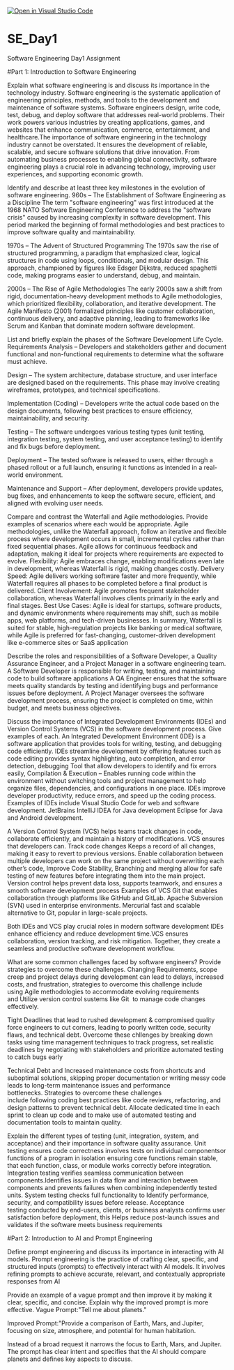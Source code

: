 [![Open in Visual Studio Code](https://classroom.github.com/assets/open-in-vscode-2e0aaae1b6195c2367325f4f02e2d04e9abb55f0b24a779b69b11b9e10269abc.svg)](https://classroom.github.com/online_ide?assignment_repo_id=18463749&assignment_repo_type=AssignmentRepo)
# SE_Day1
Software Engineering Day1 Assignment

#Part 1: Introduction to Software Engineering

Explain what software engineering is and discuss its importance in the technology industry.
Software engineering is the systematic application of engineering principles, methods, and tools to the development and maintenance of software systems. Software engineers design, write code, test, debug, and deploy software that addresses real-world problems. Their work powers various industries by creating applications, games, and websites that enhance communication, commerce, entertainment, and healthcare.The importance of software engineering in the technology industry cannot be overstated. It ensures the development of reliable, scalable, and secure software solutions that drive innovation. From automating business processes to enabling global connectivity, software engineering plays a crucial role in advancing technology, improving user experiences, and supporting economic growth.

Identify and describe at least three key milestones in the evolution of software engineering.
960s – The Establishment of Software Engineering as a Discipline
The term "software engineering" was first introduced at the 1968 NATO Software Engineering Conference to address the "software crisis" caused by increasing complexity in software development. This period marked the beginning of formal methodologies and best practices to improve software quality and maintainability.

1970s – The Advent of Structured Programming
The 1970s saw the rise of structured programming, a paradigm that emphasized clear, logical structures in code using loops, conditionals, and modular design. This approach, championed by figures like Edsger Dijkstra, reduced spaghetti code, making programs easier to understand, debug, and maintain.

2000s – The Rise of Agile Methodologies
The early 2000s saw a shift from rigid, documentation-heavy development methods to Agile methodologies, which prioritized flexibility, collaboration, and iterative development. The Agile Manifesto (2001) formalized principles like customer collaboration, continuous delivery, and adaptive planning, leading to frameworks like Scrum and Kanban that dominate modern software development.



List and briefly explain the phases of the Software Development Life Cycle.
Requirements Analysis – Developers and stakeholders gather and document functional and non-functional requirements to determine what the software must achieve.

Design – The system architecture, database structure, and user interface are designed based on the requirements. This phase may involve creating wireframes, prototypes, and technical specifications.

Implementation (Coding) – Developers write the actual code based on the design documents, following best practices to ensure efficiency, maintainability, and security.

Testing – The software undergoes various testing types (unit testing, integration testing, system testing, and user acceptance testing) to identify and fix bugs before deployment.

Deployment – The tested software is released to users, either through a phased rollout or a full launch, ensuring it functions as intended in a real-world environment.

Maintenance and Support – After deployment, developers provide updates, bug fixes, and enhancements to keep the software secure, efficient, and aligned with evolving user needs.

Compare and contrast the Waterfall and Agile methodologies. Provide examples of scenarios where each would be appropriate.
Agile methodologies, unlike the Waterfall approach, follow an iterative and flexible process where development occurs in small, incremental cycles rather than fixed sequential phases. Agile allows for continuous feedback and adaptation, making it ideal for projects where requirements are expected to evolve.
Flexibility: Agile embraces change, enabling modifications even late in development, whereas Waterfall is rigid, making changes costly.
Delivery Speed: Agile delivers working software faster and more frequently, while Waterfall requires all phases to be completed before a final product is delivered.
Client Involvement: Agile promotes frequent stakeholder collaboration, whereas Waterfall involves clients primarily in the early and final stages.
Best Use Cases: Agile is ideal for startups, software products, and dynamic environments where requirements may shift, such as mobile apps, web platforms, and tech-driven businesses.
In summary, Waterfall is suited for stable, high-regulation projects like banking or medical software, while Agile is preferred for fast-changing, customer-driven development like e-commerce sites or SaaS application


Describe the roles and responsibilities of a Software Developer, a Quality Assurance Engineer, and a Project Manager in a software engineering team.
A Software Developer is responsible for writing, testing, and maintaining code to build software applications
A QA Engineer ensures that the software meets quality standards by testing and identifying bugs and performance issues before deployment.
A Project Manager oversees the software development process, ensuring the project is completed on time, within budget, and meets business objectives.

Discuss the importance of Integrated Development Environments (IDEs) and Version Control Systems (VCS) in the software development process. Give examples of each.
An Integrated Development Environment (IDE) is a software application that provides tools for writing, testing, and debugging code efficiently. IDEs streamline development by offering features such as code editing provides syntax highlighting, auto completion, and error detection, debugging Tool that allow developers to identify and fix errors easily, Compilation & Execution – Enables running code within the environment without switching tools and project management to help organize files, dependencies, and configurations in one place. IDEs improve developer productivity, reduce errors, and speed up the coding process.
Examples of IDEs include Visual Studio Code for web and software development. JetBrains IntelliJ IDEA for Java development Eclipse for Java and Android development.

A Version Control System (VCS) helps teams track changes in code, collaborate efficiently, and maintain a history of modifications. VCS ensures that developers can. Track code changes Keeps a record of all changes, making it easy to revert to previous versions. Enable collaboration between multiple developers can work on the same project without overwriting each other’s code, Improve Code Stability, Branching and merging allow for safe testing of new features before integrating them into the main project. Version control helps prevent data loss, supports teamwork, and ensures a smooth software development process
Examples of VCS Git that enables collaboration through platforms like GitHub and GitLab. Apache Subversion (SVN) used in enterprise environments. Mercurial fast and scalable alternative to Git, popular in large-scale projects.

Both IDEs and VCS play crucial roles in modern software development IDEs enhance efficiency and reduce development time.VCS ensures collaboration, version tracking, and risk mitigation.
Together, they create a seamless and productive software development workflow.

What are some common challenges faced by software engineers? Provide strategies to overcome these challenges.
Changing Requirements, scope creep and project delays during development can lead to delays, increased costs, and frustration, strategies to overcome this challenge include using Agile methodologies to accommodate evolving requirements and Utilize version control sustems like Git  to manage code changes effectively.

Tight Deadlines that lead to rushed development & compromised quality force engineers to cut corners, leading to poorly written code, security flaws, and technical debt. Overcome these chllenges by breaking down tasks using time management techniques to track progress, set realistic deadlines by negotiating with stakeholders and prioritize automated testing to catch bugs early

Technical Debt and Increased maintenance costs from shortcuts and suboptimal solutions, skipping proper documentation or writing messy code leads to long-term maintenance issues and performance bottlenecks. Strategies to overcome these challenges include following coding best practices like code reviews, refactoring, and design patterns to prevent technical debt. Allocate dedicated time in each sprint to clean up code and to make use of automated testing and documentation tools to maintain quality.

Explain the different types of testing (unit, integration, system, and acceptance) and their importance in software quality assurance.
Unit testing ensures code correctness involves tests on individual componentsor functions of a program in isolation ensuring core functions remain stable, that each function, class, or module works correctly before integration.
Integration testing verifies seamless communication between components.Identifies issues in data flow and interaction between components and prevents failures when combining independently tested units.
System testing checks full functionality to Identify performance, security, and compatibility issues before release.
Acceptance testing conducted by end-users, clients, or business analysts confirms user satisfaction before deployment, this Helps reduce post-launch issues and validates if the software meets business requirements

#Part 2: Introduction to AI and Prompt Engineering


Define prompt engineering and discuss its importance in interacting with AI models.
Prompt engineering is the practice of crafting clear, specific, and structured inputs (prompts) to effectively interact with AI models. It involves refining prompts to achieve accurate, relevant, and contextually appropriate responses from AI

Provide an example of a vague prompt and then improve it by making it clear, specific, and concise. Explain why the improved prompt is more effective.
Vague Prompt:"Tell me about planets."

Improved Prompt:"Provide a comparison of Earth, Mars, and Jupiter, focusing on size, atmosphere, and potential for human habitation.

Instead of a broad request it narrows the focus to Earth, Mars, and Jupiter. The prompt has clear intent and specifies that the AI should compare planets and defines key aspects to discuss.
